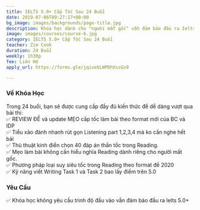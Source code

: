 ```yaml
---
title: IELTS 5.0+ Cấp Tốc Sau 24 Buổi
date: 2019-07-06T09:27:17+00:00
bg_image: images/backgrounds/page-title.jpg
description: Khóa học dành cho "người mất gốc" vẫn đảm bảo đầu ra Ielts 5.0+
image: images/courses/course-6.jpg
category: IELTS 5.0+ Cấp Tốc Sau 24 Buổi
teacher: Zim Cook
duration: 24 Buổi
weekly: 1h30p
fee: Liên Hệ
apply_url: https://forms.gle/jqixebLWPDhXssGs9

---
```

### Về Khóa Học

Trong 24 buổi, bạn sẽ được cung cấp đầy đủ kiến thức để dễ dàng vượt qua bài thi:  
✅ REVIEW ĐỀ và update MẸO cấp tốc làm bài theo format mới của BC và IDP  
✅ Tiểu xảo đánh nhanh rút gọn Listening part 1,2,3,4 mà ko cần nghe hết bài  
✅ Thủ thuật kinh điển chọn 40 đáp án thần tốc trong Reading.  
✅ Mẹo làm bài không cần hiểu nghĩa Reading dành riêng cho người mất gốc.  
✅ Phương pháp loại suy siêu tốc trong Reading theo format đề 2020  
✅ Kỹ năng viết Writing Task 1 và Task 2 bao lấy điểm trên 5.0</p>

### Yêu Cầu

✅ Khóa học không yêu cầu trình độ đầu vào vẫn đảm bảo đầu ra Ielts 5.0+ 